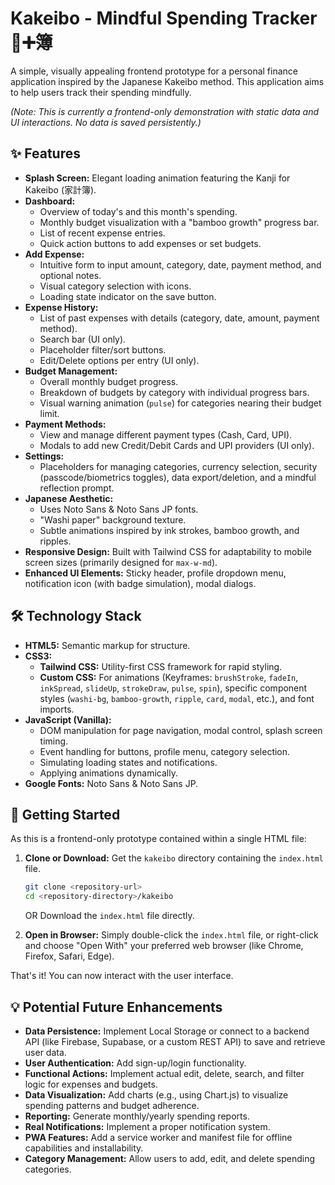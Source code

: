# Kakeibo - Mindful Spending Tracker 🏡➕️簿

A simple, visually appealing frontend prototype for a personal finance application inspired by the Japanese Kakeibo method. This application aims to help users track their spending mindfully.

*(Note: This is currently a frontend-only demonstration with static data and UI interactions. No data is saved persistently.)*

<!-- Add a screenshot or GIF of the app in action here -->
<!-- ![Kakeibo App Screenshot](link/to/your/screenshot.png) -->

## ✨ Features

*   **Splash Screen:** Elegant loading animation featuring the Kanji for Kakeibo (家計簿).
*   **Dashboard:**
    *   Overview of today's and this month's spending.
    *   Monthly budget visualization with a "bamboo growth" progress bar.
    *   List of recent expense entries.
    *   Quick action buttons to add expenses or set budgets.
*   **Add Expense:**
    *   Intuitive form to input amount, category, date, payment method, and optional notes.
    *   Visual category selection with icons.
    *   Loading state indicator on the save button.
*   **Expense History:**
    *   List of past expenses with details (category, date, amount, payment method).
    *   Search bar (UI only).
    *   Placeholder filter/sort buttons.
    *   Edit/Delete options per entry (UI only).
*   **Budget Management:**
    *   Overall monthly budget progress.
    *   Breakdown of budgets by category with individual progress bars.
    *   Visual warning animation (`pulse`) for categories nearing their budget limit.
*   **Payment Methods:**
    *   View and manage different payment types (Cash, Card, UPI).
    *   Modals to add new Credit/Debit Cards and UPI providers (UI only).
*   **Settings:**
    *   Placeholders for managing categories, currency selection, security (passcode/biometrics toggles), data export/deletion, and a mindful reflection prompt.
*   **Japanese Aesthetic:**
    *   Uses Noto Sans & Noto Sans JP fonts.
    *   "Washi paper" background texture.
    *   Subtle animations inspired by ink strokes, bamboo growth, and ripples.
*   **Responsive Design:** Built with Tailwind CSS for adaptability to mobile screen sizes (primarily designed for `max-w-md`).
*   **Enhanced UI Elements:** Sticky header, profile dropdown menu, notification icon (with badge simulation), modal dialogs.

## 🛠️ Technology Stack

*   **HTML5:** Semantic markup for structure.
*   **CSS3:**
    *   **Tailwind CSS:** Utility-first CSS framework for rapid styling.
    *   **Custom CSS:** For animations (Keyframes: `brushStroke`, `fadeIn`, `inkSpread`, `slideUp`, `strokeDraw`, `pulse`, `spin`), specific component styles (`washi-bg`, `bamboo-growth`, `ripple`, `card`, `modal`, etc.), and font imports.
*   **JavaScript (Vanilla):**
    *   DOM manipulation for page navigation, modal control, splash screen timing.
    *   Event handling for buttons, profile menu, category selection.
    *   Simulating loading states and notifications.
    *   Applying animations dynamically.
*   **Google Fonts:** Noto Sans & Noto Sans JP.

## 🚀 Getting Started

As this is a frontend-only prototype contained within a single HTML file:

1.  **Clone or Download:** Get the `kakeibo` directory containing the `index.html` file.
    ```bash
    git clone <repository-url>
    cd <repository-directory>/kakeibo
    ```
    OR
    Download the `index.html` file directly.

2.  **Open in Browser:** Simply double-click the `index.html` file, or right-click and choose "Open With" your preferred web browser (like Chrome, Firefox, Safari, Edge).

That's it! You can now interact with the user interface.

## 💡 Potential Future Enhancements

*   **Data Persistence:** Implement Local Storage or connect to a backend API (like Firebase, Supabase, or a custom REST API) to save and retrieve user data.
*   **User Authentication:** Add sign-up/login functionality.
*   **Functional Actions:** Implement actual edit, delete, search, and filter logic for expenses and budgets.
*   **Data Visualization:** Add charts (e.g., using Chart.js) to visualize spending patterns and budget adherence.
*   **Reporting:** Generate monthly/yearly spending reports.
*   **Real Notifications:** Implement a proper notification system.
*   **PWA Features:** Add a service worker and manifest file for offline capabilities and installability.
*   **Category Management:** Allow users to add, edit, and delete spending categories.
